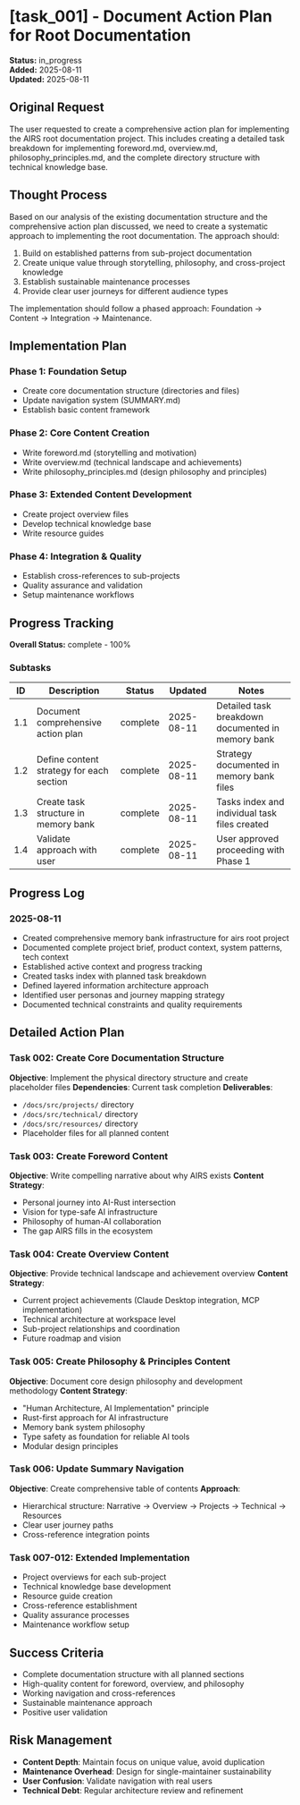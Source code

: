 # [task_001] - Document Action Plan for Root Documentation

**Status:** in_progress  
**Added:** 2025-08-11  
**Updated:** 2025-08-11

## Original Request
The user requested to create a comprehensive action plan for implementing the AIRS root documentation project. This includes creating a detailed task breakdown for implementing foreword.md, overview.md, philosophy_principles.md, and the complete directory structure with technical knowledge base.

## Thought Process
Based on our analysis of the existing documentation structure and the comprehensive action plan discussed, we need to create a systematic approach to implementing the root documentation. The approach should:

1. Build on established patterns from sub-project documentation
2. Create unique value through storytelling, philosophy, and cross-project knowledge
3. Establish sustainable maintenance processes
4. Provide clear user journeys for different audience types

The implementation should follow a phased approach: Foundation → Content → Integration → Maintenance.

## Implementation Plan

### Phase 1: Foundation Setup
- Create core documentation structure (directories and files)
- Update navigation system (SUMMARY.md)
- Establish basic content framework

### Phase 2: Core Content Creation
- Write foreword.md (storytelling and motivation)
- Write overview.md (technical landscape and achievements)
- Write philosophy_principles.md (design philosophy and principles)

### Phase 3: Extended Content Development
- Create project overview files
- Develop technical knowledge base
- Write resource guides

### Phase 4: Integration & Quality
- Establish cross-references to sub-projects
- Quality assurance and validation
- Setup maintenance workflows

## Progress Tracking

**Overall Status:** complete - 100%

### Subtasks
| ID | Description | Status | Updated | Notes |
|----|-------------|--------|---------|-------|
| 1.1 | Document comprehensive action plan | complete | 2025-08-11 | Detailed task breakdown documented in memory bank |
| 1.2 | Define content strategy for each section | complete | 2025-08-11 | Strategy documented in memory bank files |
| 1.3 | Create task structure in memory bank | complete | 2025-08-11 | Tasks index and individual task files created |
| 1.4 | Validate approach with user | complete | 2025-08-11 | User approved proceeding with Phase 1 |

## Progress Log

### 2025-08-11
- Created comprehensive memory bank infrastructure for airs root project
- Documented complete project brief, product context, system patterns, tech context
- Established active context and progress tracking
- Created tasks index with planned task breakdown
- Defined layered information architecture approach
- Identified user personas and journey mapping strategy
- Documented technical constraints and quality requirements

## Detailed Action Plan

### Task 002: Create Core Documentation Structure
**Objective**: Implement the physical directory structure and create placeholder files
**Dependencies**: Current task completion
**Deliverables**:
- `/docs/src/projects/` directory
- `/docs/src/technical/` directory  
- `/docs/src/resources/` directory
- Placeholder files for all planned content

### Task 003: Create Foreword Content
**Objective**: Write compelling narrative about why AIRS exists
**Content Strategy**:
- Personal journey into AI-Rust intersection
- Vision for type-safe AI infrastructure
- Philosophy of human-AI collaboration
- The gap AIRS fills in the ecosystem

### Task 004: Create Overview Content
**Objective**: Provide technical landscape and achievement overview
**Content Strategy**:
- Current project achievements (Claude Desktop integration, MCP implementation)
- Technical architecture at workspace level
- Sub-project relationships and coordination
- Future roadmap and vision

### Task 005: Create Philosophy & Principles Content
**Objective**: Document core design philosophy and development methodology
**Content Strategy**:
- "Human Architecture, AI Implementation" principle
- Rust-first approach for AI infrastructure
- Memory bank system philosophy
- Type safety as foundation for reliable AI tools
- Modular design principles

### Task 006: Update Summary Navigation
**Objective**: Create comprehensive table of contents
**Approach**:
- Hierarchical structure: Narrative → Overview → Projects → Technical → Resources
- Clear user journey paths
- Cross-reference integration points

### Task 007-012: Extended Implementation
- Project overviews for each sub-project
- Technical knowledge base development
- Resource guide creation
- Cross-reference establishment
- Quality assurance processes
- Maintenance workflow setup

## Success Criteria
- Complete documentation structure with all planned sections
- High-quality content for foreword, overview, and philosophy
- Working navigation and cross-references
- Sustainable maintenance approach
- Positive user validation

## Risk Management
- **Content Depth**: Maintain focus on unique value, avoid duplication
- **Maintenance Overhead**: Design for single-maintainer sustainability
- **User Confusion**: Validate navigation with real users
- **Technical Debt**: Regular architecture review and refinement
